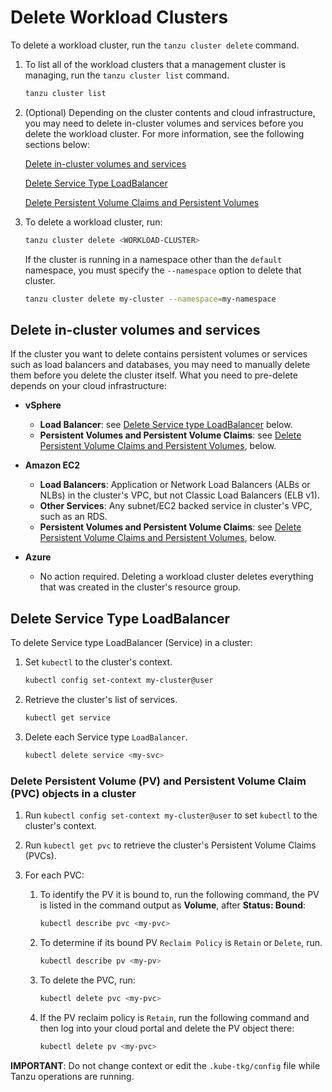 # Delete Workload Clusters

To delete a workload cluster, run the `tanzu cluster delete` command.

1. To list all of the workload clusters that a management cluster is managing, run the `tanzu cluster list` command.

   ```sh
   tanzu cluster list
   ```

1. (Optional) Depending on the cluster contents and cloud infrastructure, you may need to delete in-cluster volumes and services before you delete the workload cluster. For more information, see the following sections below:

   [Delete in-cluster volumes and services](delete-cluster/#delete-in-cluster-volumes-and-services)

   [Delete Service Type LoadBalancer](delete-cluster/#delete-service-type-loadbalancer)

   [Delete Persistent Volume Claims and Persistent Volumes](delete-cluster/#delete-persistent-volume-pv-and-persistent-volume-claim-pvc-objects-in-a-cluster)

1. To delete a workload cluster, run:

   ```sh
   tanzu cluster delete <WORKLOAD-CLUSTER>
   ```

   If the cluster is running in a namespace other than the `default` namespace, you must specify the `--namespace` option to delete that cluster.

   ```sh
   tanzu cluster delete my-cluster --namespace=my-namespace
   ```

## Delete in-cluster volumes and services

If the cluster you want to delete contains persistent volumes or services such as load balancers and databases, you may need to manually delete them before you delete the cluster itself.
What you need to pre-delete depends on your cloud infrastructure:

* **vSphere**

  * **Load Balancer**: see [Delete Service type LoadBalancer](delete-cluster/#delete-service-type-loadbalancer) below.
  * **Persistent Volumes and Persistent Volume Claims**: see [Delete Persistent Volume Claims and Persistent Volumes](delete-cluster/#delete-persistent-volume-pv-and-persistent-volume-claim-pvc-objects-in-a-cluster), below.

* **Amazon EC2**

  * **Load Balancers**: Application or Network Load Balancers (ALBs or NLBs) in the cluster's VPC, but not Classic Load Balancers (ELB v1).
  * **Other Services**: Any subnet/EC2 backed service in cluster's VPC, such as an RDS.
  * **Persistent Volumes and Persistent Volume Claims**: see [Delete Persistent Volume Claims and Persistent Volumes](delete-cluster/#delete-persistent-volume-pv-and-persistent-volume-claim-pvc-objects-in-a-cluster), below.

* **Azure**

  * No action required.
    Deleting a workload cluster deletes everything that was created in the cluster's resource group.

## Delete Service Type LoadBalancer

To delete Service type LoadBalancer (Service) in a cluster:

1. Set `kubectl` to the cluster's context.

   ```sh
   kubectl config set-context my-cluster@user
   ```

1. Retrieve the cluster's list of services.

   ```sh
   kubectl get service
   ```

1. Delete each Service type `LoadBalancer`.

    ```sh
    kubectl delete service <my-svc>
    ```

### Delete Persistent Volume (PV) and Persistent Volume Claim (PVC) objects in a cluster

1. Run `kubectl config set-context my-cluster@user` to set `kubectl` to the cluster's context.

1. Run `kubectl get pvc` to retrieve the cluster's Persistent Volume Claims (PVCs).

1. For each PVC:

   1. To identify the PV it is bound to, run the following command, the PV is listed in the command output as **Volume**, after **Status: Bound**:

      ```sh
      kubectl describe pvc <my-pvc>
      ```

   1. To determine if its bound PV `Reclaim Policy` is `Retain` or `Delete`, run.

      ```sh
      kubectl describe pv <my-pv>
      ```

   1. To delete the PVC, run:

      ```sh
      kubectl delete pvc <my-pvc>
      ```

   1. If the PV reclaim policy is `Retain`, run the following command and then log into your cloud portal and delete the PV object there:

      ```sh
      kubectl delete pv <my-pvc>
      ```

**IMPORTANT**: Do not change context or edit the `.kube-tkg/config` file while Tanzu operations are running.
